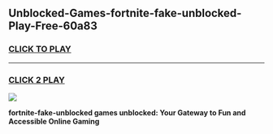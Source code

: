 
## Unblocked-Games-fortnite-fake-unblocked-Play-Free-60a83
<h3>
<a href="https://premium76.site?title=fortnite-fake-unblocked&ref=20M">CLICK TO PLAY</a></h3>
<hr>

<h3>
<a href="https://premium76.site?title=fortnite-fake-unblocked&ref=20M">CLICK 2 PLAY</a>
  
</h3>

<a href="https://premium76.site?title=fortnite-fake-unblocked&ref=19M"><img src="https://clearcache.store/games.png"></a>


**fortnite-fake-unblocked games unblocked: Your Gateway to Fun and Accessible Online Gaming**
